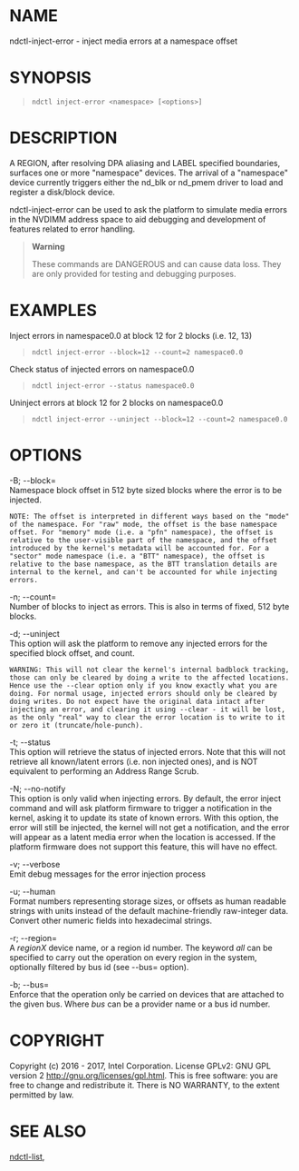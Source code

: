 NAME
====

ndctl-inject-error - inject media errors at a namespace offset

SYNOPSIS
========

>     ndctl inject-error <namespace> [<options>]

DESCRIPTION
===========

A REGION, after resolving DPA aliasing and LABEL specified boundaries, surfaces one or more "namespace" devices. The arrival of a "namespace" device currently triggers either the nd\_blk or nd\_pmem driver to load and register a disk/block device.

ndctl-inject-error can be used to ask the platform to simulate media errors in the NVDIMM address space to aid debugging and development of features related to error handling.

> **Warning**
>
> These commands are DANGEROUS and can cause data loss. They are only provided for testing and debugging purposes.

EXAMPLES
========

Inject errors in namespace0.0 at block 12 for 2 blocks (i.e. 12, 13)

>     ndctl inject-error --block=12 --count=2 namespace0.0

Check status of injected errors on namespace0.0

>     ndctl inject-error --status namespace0.0

Uninject errors at block 12 for 2 blocks on namespace0.0

>     ndctl inject-error --uninject --block=12 --count=2 namespace0.0

OPTIONS
=======

-B; --block=  
Namespace block offset in 512 byte sized blocks where the error is to be injected.

    NOTE: The offset is interpreted in different ways based on the "mode"
    of the namespace. For "raw" mode, the offset is the base namespace
    offset. For "memory" mode (i.e. a "pfn" namespace), the offset is
    relative to the user-visible part of the namespace, and the offset
    introduced by the kernel's metadata will be accounted for. For a
    "sector" mode namespace (i.e. a "BTT" namespace), the offset is
    relative to the base namespace, as the BTT translation details are
    internal to the kernel, and can't be accounted for while injecting
    errors.

-n; --count=  
Number of blocks to inject as errors. This is also in terms of fixed, 512 byte blocks.

-d; --uninject  
This option will ask the platform to remove any injected errors for the specified block offset, and count.

    WARNING: This will not clear the kernel's internal badblock tracking,
    those can only be cleared by doing a write to the affected locations.
    Hence use the --clear option only if you know exactly what you are
    doing. For normal usage, injected errors should only be cleared by
    doing writes. Do not expect have the original data intact after
    injecting an error, and clearing it using --clear - it will be lost,
    as the only "real" way to clear the error location is to write to it
    or zero it (truncate/hole-punch).

-t; --status  
This option will retrieve the status of injected errors. Note that this will not retrieve all known/latent errors (i.e. non injected ones), and is NOT equivalent to performing an Address Range Scrub.

-N; --no-notify  
This option is only valid when injecting errors. By default, the error inject command and will ask platform firmware to trigger a notification in the kernel, asking it to update its state of known errors. With this option, the error will still be injected, the kernel will not get a notification, and the error will appear as a latent media error when the location is accessed. If the platform firmware does not support this feature, this will have no effect.

-v; --verbose  
Emit debug messages for the error injection process

-u; --human  
Format numbers representing storage sizes, or offsets as human readable strings with units instead of the default machine-friendly raw-integer data. Convert other numeric fields into hexadecimal strings.

-r; --region=  
A *regionX* device name, or a region id number. The keyword *all* can be specified to carry out the operation on every region in the system, optionally filtered by bus id (see --bus= option).

-b; --bus=  
Enforce that the operation only be carried on devices that are attached to the given bus. Where *bus* can be a provider name or a bus id number.

COPYRIGHT
=========

Copyright (c) 2016 - 2017, Intel Corporation. License GPLv2: GNU GPL version 2 <http://gnu.org/licenses/gpl.html>. This is free software: you are free to change and redistribute it. There is NO WARRANTY, to the extent permitted by law.

SEE ALSO
========

[ndctl-list](ndctl-list.md),
